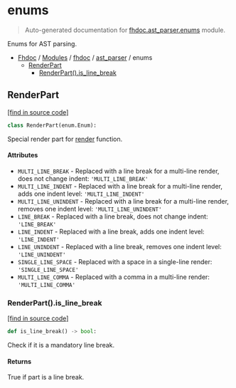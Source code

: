 # enums

> Auto-generated documentation for [fhdoc.ast_parser.enums](../../../fhdoc/ast_parser/enums.py) module.

Enums for AST parsing.

- [Fhdoc](../../README.md#fhdoc-index) / [Modules](../../MODULES.md#fhdoc-modules) / [fhdoc](../index.md#fhdoc) / [ast_parser](index.md#ast_parser) / enums
    - [RenderPart](#renderpart)
        - [RenderPart().is_line_break](#renderpartis_line_break)

## RenderPart

[[find in source code]](../../../fhdoc/ast_parser/enums.py#L7)

```python
class RenderPart(enum.Enum):
```

Special render part for [render](node_records/node_record.md#render)
function.

#### Attributes

- `MULTI_LINE_BREAK` - Replaced with a line break for a multi-line render, does not change indent: `'MULTI_LINE_BREAK'`
- `MULTI_LINE_INDENT` - Replaced with a line break for a multi-line render, adds one indent level: `'MULTI_LINE_INDENT'`
- `MULTI_LINE_UNINDENT` - Replaced with a line break for a multi-line render, removes one indent level: `'MULTI_LINE_UNINDENT'`
- `LINE_BREAK` - Replaced with a line break, does not change indent: `'LINE_BREAK'`
- `LINE_INDENT` - Replaced with a line break, adds one indent level: `'LINE_INDENT'`
- `LINE_UNINDENT` - Replaced with a line break, removes one indent level: `'LINE_UNINDENT'`
- `SINGLE_LINE_SPACE` - Replaced with a space in a single-line render: `'SINGLE_LINE_SPACE'`
- `MULTI_LINE_COMMA` - Replaced with a comma in a multi-line render: `'MULTI_LINE_COMMA'`

### RenderPart().is_line_break

[[find in source code]](../../../fhdoc/ast_parser/enums.py#L37)

```python
def is_line_break() -> bool:
```

Check if it is a mandatory line break.

#### Returns

True if part is a line break.
